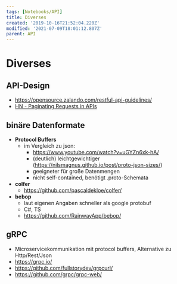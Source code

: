 ```yaml
---
tags: [Notebooks/API]
title: Diverses
created: '2019-10-16T21:52:04.220Z'
modified: '2021-07-09T18:01:12.807Z'
parent: API
---
```


# Diverses

## API-Design
- <https://opensource.zalando.com/restful-api-guidelines/>
- [HN - Paginating Requests in APIs](https://news.ycombinator.com/item?id=31541070)


## binäre Datenformate
- **Protocol Buffers**
  - im Vergleich zu json:
    - <https://www.youtube.com/watch?v=uGYZn6xk-hA/>
    - (deutlich) leichtgewichtiger (<https://nilsmagnus.github.io/post/proto-json-sizes/>)
    - geeigneter für große Datenmengen
    - nicht self-contained, benötigt .proto-Schemata
- **colfer**
  - <https://github.com/pascaldekloe/colfer/>
- **bebop**
  - laut eigenen Angaben schneller als google protobuf
  - C#, TS
  - <https://github.com/RainwayApp/bebop/>


## gRPC
- Microservicekommunikation mit protocol buffers, Alternative zu Http/Rest/Json
- <https://grpc.io/>
- <https://github.com/fullstorydev/grpcurl/>
- <https://github.com/grpc/grpc-web/>
